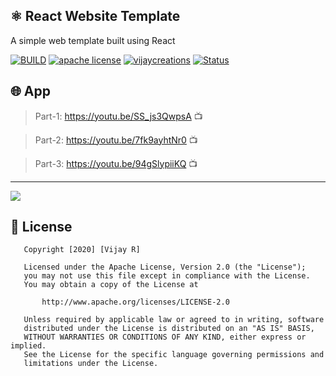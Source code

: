 ## ⚛ React Website Template

A simple web template built using React

[![BUILD](https://img.shields.io/badge/Build-OK-<COLOR>.svg)](https://github.com/vijayinyoutube/vijaycreation_WEB)  [![apache license](https://img.shields.io/badge/License-apache-blue.svg)](https://github.com/vijayinyoutube/vijaycreation_WEB) [![vijaycreations](https://img.shields.io/website-up-vijaycreations-green-red/http/cv.lbesson.qc.to.svg)](https://www.youtube.com/channel/UCBC_Z7jla1GSITcqLKAtPxQ) [![Status](https://img.shields.io/badge/Status-Beginner-<COLOR>.svg)](https://github.com/vijayinyoutube/vijaycreation_WEB)

## 🌐 App


>Part-1: https://youtu.be/SS_js3QwpsA  📺

>Part-2: https://youtu.be/7fk9ayhtNr0  📺

>Part-3: https://youtu.be/94gSlypiiKQ  📺

-------------------


<img src="https://user-images.githubusercontent.com/58719230/88392584-dc8c4900-cdd9-11ea-9a00-3f599e3cc6a9.png">





## 📑 License
```
   Copyright [2020] [Vijay R]

   Licensed under the Apache License, Version 2.0 (the "License");
   you may not use this file except in compliance with the License.
   You may obtain a copy of the License at

       http://www.apache.org/licenses/LICENSE-2.0

   Unless required by applicable law or agreed to in writing, software
   distributed under the License is distributed on an "AS IS" BASIS,
   WITHOUT WARRANTIES OR CONDITIONS OF ANY KIND, either express or implied.
   See the License for the specific language governing permissions and
   limitations under the License.
   ```
